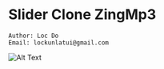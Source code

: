 # Slider Clone ZingMp3

``` 
Author: Loc Do
Email: lockunlatui@gmail.com
```

![Alt Text](https://s3.gifyu.com/images/Screen-Recording-2021-04-24-at-18.36.32.gif)
